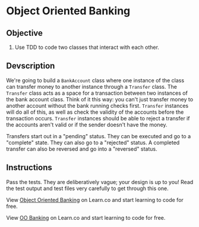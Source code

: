 # Object Oriented Banking

## Objective

1. Use TDD to code two classes that interact with each other. 

## Devscription

We're going to build a `BankAccount` class where one instance of the class can transfer money to another instance through a `Transfer` class. The `Transfer` class acts as a space for a transaction between two instances of the bank account class. Think of it this way: you can't just transfer money to another account without the bank running checks first. `Transfer` instances will do all of this, as well as check the validity of the accounts before the transaction occurs. `Transfer` instances should be able to reject a transfer if the accounts aren't valid or if the sender doesn't have the money.

Transfers start out in a "pending" status. They can be executed and go to a "complete" state. They can also go to a "rejected" status. A completed transfer can also be reversed and go into a "reversed" status.

## Instructions

Pass the tests. They are deliberatively vague; your design is up to you! Read the test output and test files very carefully to get through this one. 

<p data-visibility='hidden'>View <a href='https://learn.co/lessons/oo-banking' title='Object Oriented Banking'>Object Oriented Banking</a> on Learn.co and start learning to code for free.</p>

<p class='util--hide'>View <a href='https://learn.co/lessons/oo-banking'>OO Banking</a> on Learn.co and start learning to code for free.</p>
